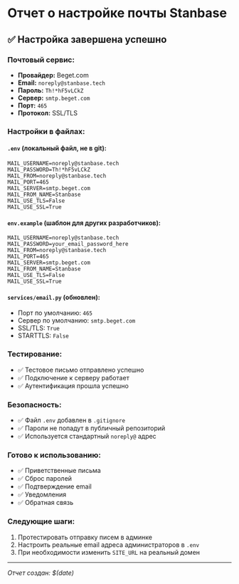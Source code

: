 # Отчет о настройке почты Stanbase

## ✅ Настройка завершена успешно

### **Почтовый сервис:**
- **Провайдер:** Beget.com
- **Email:** `noreply@stanbase.tech`
- **Пароль:** `Th!*hF5vLCkZ`
- **Сервер:** `smtp.beget.com`
- **Порт:** `465`
- **Протокол:** SSL/TLS

### **Настройки в файлах:**

#### **`.env` (локальный файл, не в git):**
```env
MAIL_USERNAME=noreply@stanbase.tech
MAIL_PASSWORD=Th!*hF5vLCkZ
MAIL_FROM=noreply@stanbase.tech
MAIL_PORT=465
MAIL_SERVER=smtp.beget.com
MAIL_FROM_NAME=Stanbase
MAIL_USE_TLS=False
MAIL_USE_SSL=True
```

#### **`env.example` (шаблон для других разработчиков):**
```env
MAIL_USERNAME=noreply@stanbase.tech
MAIL_PASSWORD=your_email_password_here
MAIL_FROM=noreply@stanbase.tech
MAIL_PORT=465
MAIL_SERVER=smtp.beget.com
MAIL_FROM_NAME=Stanbase
MAIL_USE_TLS=False
MAIL_USE_SSL=True
```

#### **`services/email.py` (обновлен):**
- Порт по умолчанию: `465`
- Сервер по умолчанию: `smtp.beget.com`
- SSL/TLS: `True`
- STARTTLS: `False`

### **Тестирование:**
- ✅ Тестовое письмо отправлено успешно
- ✅ Подключение к серверу работает
- ✅ Аутентификация прошла успешно

### **Безопасность:**
- ✅ Файл `.env` добавлен в `.gitignore`
- ✅ Пароли не попадут в публичный репозиторий
- ✅ Используется стандартный `noreply@` адрес

### **Готово к использованию:**
- ✅ Приветственные письма
- ✅ Сброс паролей
- ✅ Подтверждение email
- ✅ Уведомления
- ✅ Обратная связь

### **Следующие шаги:**
1. Протестировать отправку писем в админке
2. Настроить реальные email адреса администраторов в `.env`
3. При необходимости изменить `SITE_URL` на реальный домен

---
*Отчет создан: $(date)* 